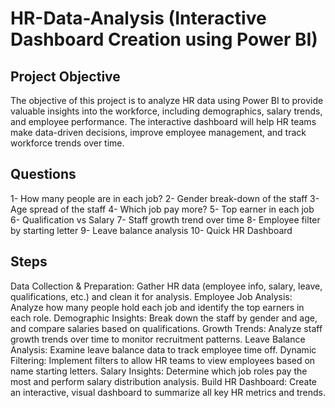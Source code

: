 # HR-Data-Analysis (Interactive Dashboard Creation using Power BI)
## Project Objective
The objective of this project is to analyze HR data using Power BI to provide valuable insights into the workforce, including demographics, salary trends, and employee performance. The interactive dashboard will help HR teams make data-driven decisions, improve employee management, and track workforce trends over time.

## Questions
1- How many people are in each job?
2- Gender break-down of the staff
3- Age spread of the staff
4- Which job pay more?
5- Top earner in each job
6- Qualification vs Salary
7- Staff growth  trend over time
8- Employee filter by starting letter
9- Leave balance analysis
10- Quick HR Dashboard

## Steps
Data Collection & Preparation: Gather HR data (employee info, salary, leave, qualifications, etc.) and clean it for analysis.
Employee Job Analysis: Analyze how many people hold each job and identify the top earners in each role.
Demographic Insights: Break down the staff by gender and age, and compare salaries based on qualifications.
Growth Trends: Analyze staff growth trends over time to monitor recruitment patterns.
Leave Balance Analysis: Examine leave balance data to track employee time off.
Dynamic Filtering: Implement filters to allow HR teams to view employees based on name starting letters.
Salary Insights: Determine which job roles pay the most and perform salary distribution analysis.
Build HR Dashboard: Create an interactive, visual dashboard to summarize all key HR metrics and trends.
